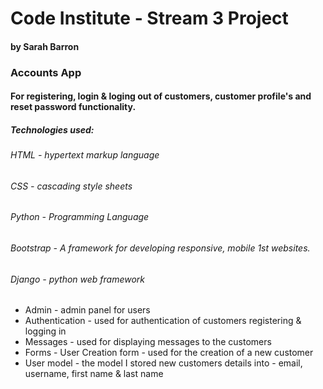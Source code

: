 # Code Institute - Stream 3 Project 
#### by Sarah Barron

### Accounts App
#### For registering, login & loging out of customers, customer profile's and reset password functionality.
##### Technologies used:
###### HTML - hypertext markup language
###### CSS - cascading style sheets 
###### Python - Programming Language
###### Bootstrap - A framework for developing responsive, mobile 1st websites.
###### Django - python web framework
- Admin - admin panel for users
- Authentication - used for authentication of customers registering & logging in
- Messages - used for displaying messages to the customers
- Forms - User Creation form - used for the creation of a new customer
- User model - the model I stored new customers details into - email, username, first name & last name